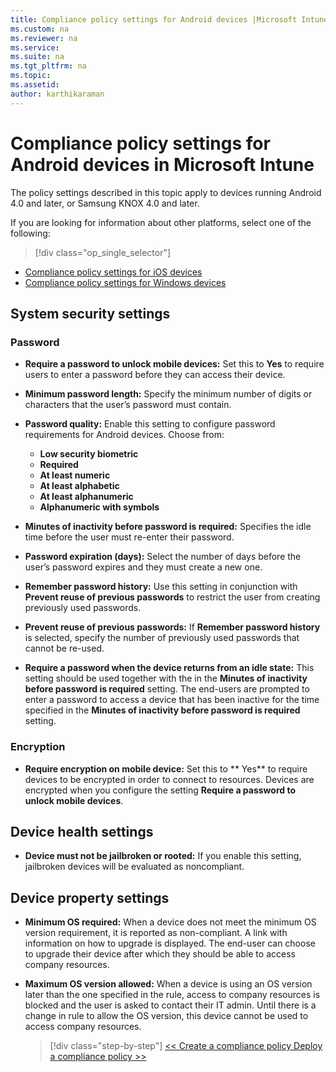 ```yaml
---
title: Compliance policy settings for Android devices |Microsoft Intune
ms.custom: na
ms.reviewer: na
ms.service:
ms.suite: na
ms.tgt_pltfrm: na
ms.topic:
ms.assetid:
author: karthikaraman
---
```


# Compliance policy settings for Android devices in Microsoft Intune

The policy settings described in this topic apply to devices running Android 4.0 and later, or Samsung KNOX 4.0 and later.

If you are looking for information about other platforms, select one of the following:
> [!div class="op_single_selector"]
- [Compliance policy settings for iOS devices](ios-compliance-policy-settings-in-microsoft-intune.md)
- [Compliance policy settings for Windows devices](windows-compliance-policy-settings-in-microsoft-intune.md)

## System security settings
### Password
- **Require a password to unlock mobile devices:** Set this to **Yes** to require users to enter a password before
  they can access their device.

-  **Minimum password length:** Specify the minimum number of digits or characters that the user’s password must contain.

- **Password quality:** Enable this setting to configure password requirements for Android devices. Choose from:
  -   **Low security biometric**
  - **Required**
  -   **At least numeric**
  -   **At least alphabetic**
  -   **At least alphanumeric**
  -   **Alphanumeric with symbols**

- **Minutes of inactivity before password is required:**  Specifies the idle time before the user must re-enter their password.

- **Password expiration (days):** Select the number of days before the user’s password expires
  and they must create a new one.

- **Remember password history:** Use this setting in conjunction with **Prevent reuse of previous passwords** to restrict the user from
  creating previously used passwords.

- **Prevent reuse of previous passwords:** If **Remember password history** is selected, specify the
  number of previously used passwords that cannot be re-used.

- **Require a password when the device returns from an idle state:**
  This setting should be used together with the in the **Minutes of inactivity before password is required** setting. The end-users are prompted to enter a password to access a device that has been inactive for the time specified in the
  **Minutes of inactivity before password is required** setting.

### Encryption
- **Require encryption on mobile device:** Set this to ** Yes** to require devices to be
  encrypted in order to connect to resources. Devices are
  encrypted when you configure the setting **Require a password to
  unlock mobile devices**.

## Device health settings

- **Device must not be jailbroken or rooted:** If you enable this setting,
  jailbroken devices will be evaluated as noncompliant.

## Device property settings
- **Minimum OS required:** When  a device does not meet the minimum OS
  version requirement, it is reported as non-compliant.
  A link with information on how to upgrade is displayed. The end-user can choose to upgrade their device after which they should be able to access company resources.

- **Maximum OS version allowed:** When a device is using an
  OS version later than the one specified in the rule, access to company resources is blocked and the user is asked to contact their IT admin. Until there is a change in rule to allow the OS version, this device cannot be used to access company resources.
  >[!div class="step-by-step"]
  [<< Create a compliance policy ](create-a-device-compliance-policy-in-microsoft-intune.md)
  [Deploy a compliance policy >>](deploy-and-monitor-a-device-compliance-policy-in-microsoft-intune.md)
